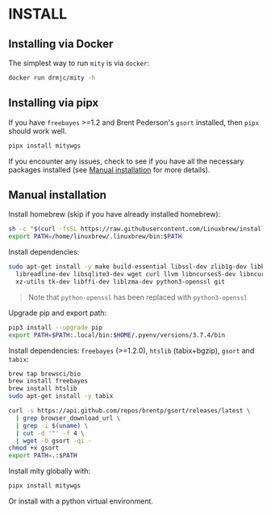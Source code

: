 # INSTALL

## Installing via Docker

The simplest way to run `mity` is via `docker`:

```bash
docker run drmjc/mity -h
```

## Installing via pipx

If you have `freebayes` >=1.2 and Brent Pederson's `gsort` installed, then `pipx` should work well.

```bash
pipx install mitywgs
```

If you encounter any issues, check to see if you have all the necessary packages installed (see [Manual installation](#manual-installation) for more details).

## Manual installation

Install homebrew (skip if you have already installed homebrew):
```bash
sh -c "$(curl -fsSL https://raw.githubusercontent.com/Linuxbrew/install/master/install.sh)"
export PATH=/home/linuxbrew/.linuxbrew/bin:$PATH
```

Install dependencies:
```bash
sudo apt-get install -y make build-essential libssl-dev zlib1g-dev libbz2-dev \
  libreadline-dev libsqlite3-dev wget curl llvm libncurses5-dev libncursesw5-dev \
  xz-utils tk-dev libffi-dev liblzma-dev python3-openssl git
```

> Note that `python-openssl` has been replaced with `python3-openssl`

Upgrade pip and export path:
```bash
pip3 install --upgrade pip
export PATH=$PATH:.local/bin:$HOME/.pyenv/versions/3.7.4/bin
```

Install dependencies: `freebayes` (>=1.2.0), `htslib` (tabix+bgzip), `gsort` and `tabix`:

```bash
brew tap brewsci/bio
brew install freebayes
brew install htslib
sudo apt-get install -y tabix

curl -s https://api.github.com/repos/brentp/gsort/releases/latest \
  | grep browser_download_url \
  | grep -i $(uname) \
  | cut -d '"' -f 4 \
  | wget -O gsort -qi -
chmod +x gsort
export PATH=.:$PATH
```

Install mity globally with:

```bash
pipx install mitywgs
```

Or install with a python virtual environment.
